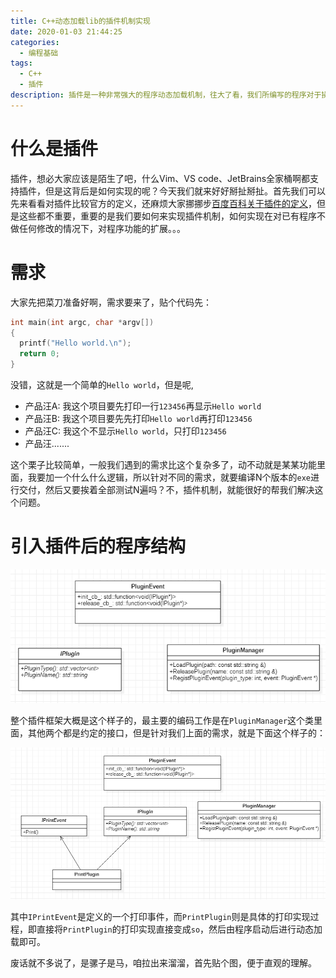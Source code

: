 ```yaml
---
title: C++动态加载lib的插件机制实现
date: 2020-01-03 21:44:25
categories:
  - 编程基础
tags:
  - C++
  - 插件
description: 插件是一种非常强大的程序动态加载机制，往大了看，我们所编写的程序对于操作系统来说就算是一种插件实现，而对于C/C++程序猿来说，则是通过DLL或者so文件的方式，给程序提供一种动态的扩展方式。
---
```


# 什么是插件

插件，想必大家应该是陌生了吧，什么Vim、VS code、JetBrains全家桶啊都支持插件，但是这背后是如何实现的呢？今天我们就来好好掰扯掰扯。首先我们可以先来看看对插件比较官方的定义，还麻烦大家挪挪步[百度百科关于插件的定义](https://baike.baidu.com/item/%E6%8F%92%E4%BB%B6/369160?fr=aladdin)，但是这些都不重要，重要的是我们要如何来实现插件机制，如何实现在对已有程序不做任何修改的情况下，对程序功能的扩展。。。

# 需求

大家先把菜刀准备好啊，需求要来了，贴个代码先：

```c++
int main(int argc, char *argv[])
{
  printf("Hello world.\n");
  return 0;
}
```

没错，这就是一个简单的`Hello world`，但是呢,

* 产品汪A:   我这个项目要先打印一行`123456`再显示`Hello world`
* 产品汪B:   我这个项目要先先打印`Hello world`再打印`123456`
* 产品汪C:    我这个不显示`Hello world`，只打印`123456`
* 产品汪.......

这个栗子比较简单，一般我们遇到的需求比这个复杂多了，动不动就是某某功能里面，我要加一个什么什么逻辑，所以针对不同的需求，就要编译N个版本的`exe`进行交付，然后又要挨着全部测试N遍吗？不，插件机制，就能很好的帮我们解决这个问题。

# 引入插件后的程序结构

![image-20200308171242234](../images/C++动态加载DLL的插件机制实现/image-20200308171242234.png)

整个插件框架大概是这个样子的，最主要的编码工作是在`PluginManager`这个类里面，其他两个都是约定的接口，但是针对我们上面的需求，就是下面这个样子的：

![image-20200308171922648](../images/C++动态加载DLL的插件机制实现/image-20200308171922648.png)

其中`IPrintEvent`是定义的一个打印事件，而`PrintPlugin`则是具体的打印实现过程，即直接将`PrintPlugin`的打印实现直接变成`so`，然后由程序启动后进行动态加载即可。







废话就不多说了，是骡子是马，咱拉出来溜溜，首先贴个图，便于直观的理解。



